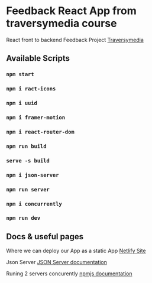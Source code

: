 # Feedback React App from traversymedia course

React front to backend Feedback Project [Traversymedia](https://www.traversymedia.com/products/react-front-to-back)

## Available Scripts

### `npm start`

### `npm i ract-icons`

### `npm i uuid`

### `npm i framer-motion`

### `npm i react-router-dom`

### `npm run build`

### `serve -s build`

### `npm i json-server`

### `npm run server`

### `npm i concurrently`

### `npm run dev`

## Docs & useful pages

Where we can deploy our App as a static App [Netlify Site](https://app.netlify.com/login)

Json Server [JSON Server documentation](https://www.npmjs.com/package/json-server)

Runing 2 servers concurently [npmjs documentation](https://www.npmjs.com/package/concurrently)
